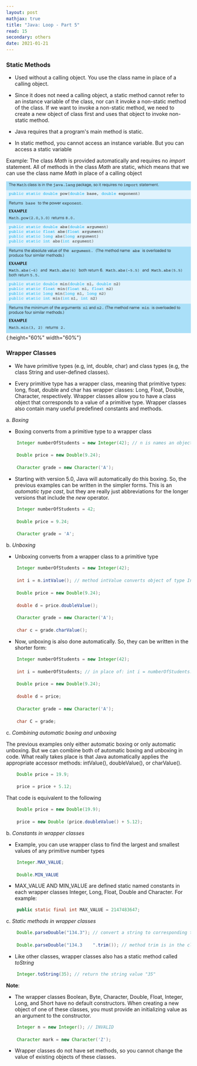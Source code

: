 ```yaml
---
layout: post
mathjax: true
title: "Java: Loop - Part 5"
read: 15
secondary: others
date: 2021-01-21
---
```

### Static Methods

- Used without a calling object. You use the class name in place of a calling object. 

- Since it does not need a calling object, a static method cannot refer to an instance variable of the class, nor can it invoke a non-static method of the class. If we want to invoke a non-static method, we need to create a new object of class first and uses that object to invoke non-static method. 

- Java requires that a program's main method is static.

- In static method, you cannot access an instance variable. But you can access a static variable

Example: The class *Math* is provided automatically and requires no *import* statement. All of methods in the class *Math* are static, which means that we can use the class name *Math* in place of a calling object

![](/sources/java5-1.png){:height="60%" width="60%"}

### Wrapper Classes

- We have primitive types (e.g, int, double, char) and class types (e.g, the class String and user-defined classes).

- Every primitive type has a wrapper class, meaning that primitive types: long, float, double and char has wrapper classes: Long, Float, Double, Character, respectively. Wrapper classes allow you to have a class object that corresponds to a value of a primitive type. Wrapper classes also contain many useful predefined constants and methods.

a. *Boxing*

- Boxing converts from a primitive type to a wrapper class

```java
    Integer numberOfStudents = new Integer(42); // n is names an object of class Integer that corresponds to int value 42. In fact, the object n has an instance variable is int value 42

    Double price = new Double(9.24); 

    Character grade = new Character('A');
```
-   Starting with version 5.0, Java will automatically do this boxing. So, the previous examples can be written in the simpler forms. This is an *automatic type cast*, but they are really just abbreviations for the longer versions that include the *new* operator.

```java
    Integer numberOfStudents = 42; 

    Double price = 9.24;

    Character grade = 'A';
```

b. *Unboxing*

- Unboxing converts from a wrapper class to a primitive type
  
```java  
    Integer numberOfStudents = new Integer(42);

    int i = n.intValue(); // method intValue converts object of type Integer to an *int* value

    Double price = new Double(9.24);

    double d = price.doubleValue();

    Character grade = new Character('A');

    char c = grade.charValue();
```

- Now, unboxing is also done automatically. So, they can be written in the shorter form:

```java
    Integer numberOfStudents = new Integer(42);
    
    int i = numberOfStudents; // in place of: int i = numberOfStudents.intValue();

    Double price = new Double(9.24);
    
    double d = price;

    Character grade = new Character('A');

    char C = grade;
```
c. *Combining automatic boxing and unboxing*

The previous examples only either automatic boxing or only automatic unboxing. But we can combine both of automatic boxing and unboxing in code. What really takes place is that Java automatically applies the appropriate accessor methods: intValue(), doubleValue(), or charValue().

```java
    Double price = 19.9;

    price = price + 5.12;
```

That code is equivalent to the following

```java
    Double price = new Double(19.9);

    price = new Double (price.doubleValue() + 5.12);
```

b. *Constants in wrapper classes*

- Example, you can use wrapper class to find the largest and smallest values of any primitive number types

```java
    Integer.MAX_VALUE;

    Double.MIN_VALUE
```

- MAX_VALUE AND MIN_VALUE are defined static named constants in each wrapper classes Integer, Long, Float, Double and Character. For example:

```JAVA
    public static final int MAX_VALUE = 2147483647;
```

c. *Static methods in wrapper classes*

```java
    Double.parseDouble("134.3"); // convert a string to corresponding type double

    Double.parseDouble("134.3    ".trim()); // method trim is in the class String
```

- Like other classes, wrapper classes also has a static method called *toString* 

```java
    Integer.toString(35); // return the string value "35"
```

**Note**:

- The wrapper classes Boolean, Byte, Character, Double, Float, Integer, Long, and Short have no default constructors. When creating a new object of one of these classes, you must provide an initializing value as an argument to the constructor.

```java
    Integer n = new Integer(); // INVALID

    Character mark = new Character('Z');
```

- Wrapper classes do not have set methods, so you cannot change the value of existing objects of these classes.